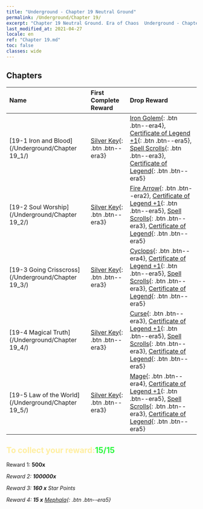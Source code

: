 ```yaml
---
title: "Underground - Chapter 19 Neutral Ground"
permalink: /Underground/Chapter 19/
excerpt: "Chapter 19 Neutral Ground. Era of Chaos  Underground - Chapter 19. Neutral Ground"
last_modified_at: 2021-04-27
locale: en
ref: "Chapter 19.md"
toc: false
classes: wide
---
```


## Chapters

  | Name |  First Complete Reward | Drop Reward |
  |:------------|:------------|:------------| 
  | [19-1 Iron and Blood](/Underground/Chapter 19_1/) | [Silver Key](/Items/con_693/){: .btn .btn--era3} | [Iron Golem](/Items/unt_237/){: .btn .btn--era4}, [Certificate of Legend +1](/Items/mat_74/){: .btn .btn--era5}, [Spell Scrolls](/Items/con_694/){: .btn .btn--era3}, [Certificate of Legend](/Items/mat_67/){: .btn .btn--era5} |
  | [19-2 Soul Worship](/Underground/Chapter 19_2/) | [Silver Key](/Items/con_693/){: .btn .btn--era3} | [Fire Arrow](/Items/her_413/){: .btn .btn--era2}, [Certificate of Legend +1](/Items/mat_74/){: .btn .btn--era5}, [Spell Scrolls](/Items/con_694/){: .btn .btn--era3}, [Certificate of Legend](/Items/mat_67/){: .btn .btn--era5} |
  | [19-3 Going Crisscross](/Underground/Chapter 19_3/) | [Silver Key](/Items/con_693/){: .btn .btn--era3} | [Cyclops](/Items/unt_222/){: .btn .btn--era4}, [Certificate of Legend +1](/Items/mat_74/){: .btn .btn--era5}, [Spell Scrolls](/Items/con_694/){: .btn .btn--era3}, [Certificate of Legend](/Items/mat_67/){: .btn .btn--era5} |
  | [19-4 Magical Truth](/Underground/Chapter 19_4/) | [Silver Key](/Items/con_693/){: .btn .btn--era3} | [Curse](/Items/her_410/){: .btn .btn--era3}, [Certificate of Legend +1](/Items/mat_74/){: .btn .btn--era5}, [Spell Scrolls](/Items/con_694/){: .btn .btn--era3}, [Certificate of Legend](/Items/mat_67/){: .btn .btn--era5} |
  | [19-5 Law of the World](/Underground/Chapter 19_5/) | [Silver Key](/Items/con_693/){: .btn .btn--era3} | [Mage](/Items/unt_238/){: .btn .btn--era4}, [Certificate of Legend +1](/Items/mat_74/){: .btn .btn--era5}, [Spell Scrolls](/Items/con_694/){: .btn .btn--era3}, [Certificate of Legend](/Items/mat_67/){: .btn .btn--era5} |


## <span style="color: #ffeea0">To collect your reward:</span><span style="color: #27f73a">15/15</span>

 Reward 1:  **500x** <i class="fas fa-gem"/>

 Reward 2:  **100000x** <i class="fas fa-coins"/>

 Reward 3: **160 x** Star Points

 Reward 4: **15 x** [Mephala](/Items/her_367/){: .btn .btn--era5}

